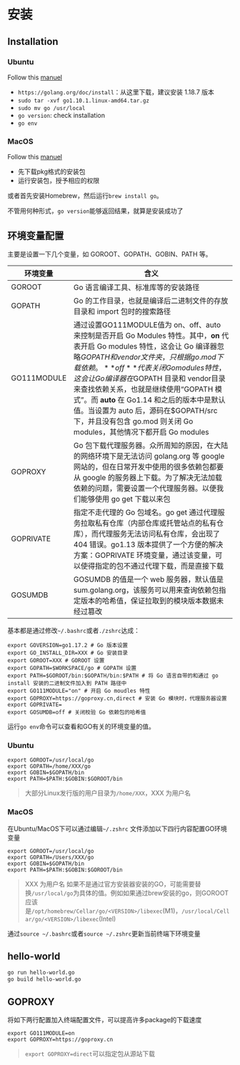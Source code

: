 # 安装

## Installation

### Ubuntu

Follow this [manuel](https://tecadmin.net/install-go-on-ubuntu/)

- `https://golang.org/doc/install`：从这里下载，建议安装 1.18.7 版本
- `sudo tar -xvf go1.10.1.linux-amd64.tar.gz`
- `sudo mv go /usr/local`
- `go version`: check installation
- `go env`

### MacOS

Follow this [manuel](https://golangdocs.com/install-go-mac-os)

- 先下载pkg格式的安装包
- 运行安装包，授予相应的权限

或者首先安装Homebrew，然后运行`brew install go`。

不管用何种形式，`go version`能够返回结果，就算是安装成功了

## 环境变量配置

主要是设置一下几个变量，如 GOROOT、GOPATH、GOBIN、PATH 等。

| **环境变量** | **含义**                                                     |
| ------------ | ------------------------------------------------------------ |
| GOROOT       | Go  语言编译工具、标准库等的安装路径                         |
| GOPATH       | Go  的工作目录，也就是编译后二进制文件的存放目录和 import 包时的搜索路径 |
| GO111MODULE  | 通过设置GO111MODULE值为 on、off、auto 来控制是否开启 Go Modules 特性。其中，**on** 代表开启 Go modules 特性，这会让 Go 编译器忽略$GOPATH 和 vendor 文件夹，只根据 go.mod 下载依赖。**off** 代表关闭 Go modules 特性，这会让 Go 编译器在$GOPATH 目录和 vendor目录来查找依赖关系，也就是继续使用“GOPATH 模式”。而 **auto** 在 Go1.14 和之后的版本中是默认值。当设置为 auto 后，源码在$GOPATH/src 下，并且没有包含 go.mod 则关闭 Go modules，其他情况下都开启 Go modules |
| GOPROXY      | Go  包下载代理服务器。众所周知的原因，在大陆的网络环境下是无法访问 golang.org 等 google 网站的，但在日常开发中使用的很多依赖包都要从 google 的服务器上下载。为了解决无法加载依赖的问题，需要设置一个代理服务器。以便我们能够使用 go  get 下载以来包 |
| GOPRIVATE    | 指定不走代理的 Go 包域名。go get 通过代理服务拉取私有仓库（内部仓库或托管站点的私有仓库），而代理服务无法访问私有仓库，会出现了 404 错误。go1.13 版本提供了一个方便的解决方案：GOPRIVATE 环境变量，通过该变量，可以使得指定的包不通过代理下载，而是直接下载 |
| GOSUMDB      | GOSUMDB 的值是一个 web 服务器，默认值是 sum.golang.org，该服务可以用来查询依赖包指定版本的哈希值，保证拉取到的模块版本数据未经过篡改 |

基本都是通过修改`~/.bashrc`或者`./zshrc`达成：

```shell
export GOVERSION=go1.17.2 # Go 版本设置
export GO_INSTALL_DIR=XXX # Go 安装目录
export GOROOT=XXX # GOROOT 设置
export GOPATH=$WORKSPACE/go # GOPATH 设置
export PATH=$GOROOT/bin:$GOPATH/bin:$PATH # 将 Go 语言自带的和通过 go install 安装的二进制文件加入到 PATH 路径中
export GO111MODULE="on" # 开启 Go moudles 特性
export GOPROXY=https://goproxy.cn,direct # 安装 Go 模块时，代理服务器设置
export GOPRIVATE=
export GOSUMDB=off # 关闭校验 Go 依赖包的哈希值

```

运行`go env`命令可以查看和GO有关的环境变量的值。


### Ubuntu

```shell
export GOROOT=/usr/local/go
export GOPATH=/home/XXX/go
export GOBIN=$GOPATH/bin
export PATH=$PATH:$GOBIN:$GOROOT/bin
```

> 大部分Linux发行版的用户目录为`/home/XXX`，XXX 为用户名

### MacOS

在Ubuntu/MacOS下可以通过编辑`~/.zshrc` 文件添加以下四行内容配置GO环境变量

```shell
export GOROOT=/usr/local/go
export GOPATH=/Users/XXX/go
export GOBIN=$GOPATH/bin
export PATH=$PATH:$GOBIN:$GOROOT/bin
```

> XXX 为用户名
> 如果不是通过官方安装器安装的GO，可能需要替换`/usr/local/go`为具体的值。例如如果通过brew安装的go，则GOROOT应该是`/opt/homebrew/Cellar/go/<VERSION>/libexec`(M1)，`/usr/local/Cellar/go/<VERSION>/libexec`(Intel)

通过`source ~/.bashrc`或者`source ~/.zshrc`更新当前终端下环境变量

## hello-world

```bash
go run hello-world.go
go build hello-world.go
```

## GOPROXY

将如下两行配置加入终端配置文件，可以提高许多package的下载速度

```shell
export GO111MODULE=on
export GOPROXY=https://goproxy.cn
```

> `export GOPROXY=direct`可以指定包从源站下载
